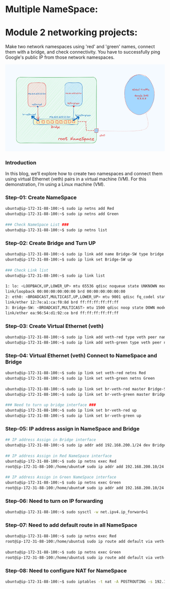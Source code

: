 # Multiple NameSpace:

# Module 2 networking projects:

Make two network namespaces using 'red' and 'green' names, connect them with a bridge, and check connectivity. You have to successfully ping Google's public IP from those network namespaces. 

![Untitled](https://github.com/HasanTareq73/DevOps_Career_Track_Projects/blob/main/Project-2.png)

### **Introduction**

In this blog, we’ll explore how to create two namespaces and connect them using virtual Ethernet (veth) pairs in a virtual machine (VM). For this demonstration, I’m using a Linux machine (VM).

### Step-01:   Create NameSpace

```bash
ubuntu@ip-172-31-88-100:~$ sudo ip netns add Red
ubuntu@ip-172-31-88-100:~$ sudo ip netns add Green

### Check NameSpace List ###
ubuntu@ip-172-31-88-100:~$ sudo ip netns list
```

### Step-02: Create Bridge and Turn UP

```bash
ubuntu@ip-172-31-88-100:~$ sudo ip link add name Bridge-SW type bridge
ubuntu@ip-172-31-88-100:~$ sudo ip link set Bridge-SW up

### Check Link list
ubuntu@ip-172-31-88-100:~$ sudo ip link list

1: lo: <LOOPBACK,UP,LOWER_UP> mtu 65536 qdisc noqueue state UNKNOWN mode DEFAULT group default qlen 1000
link/loopback 00:00:00:00:00:00 brd 00:00:00:00:00:00
2: eth0: <BROADCAST,MULTICAST,UP,LOWER_UP> mtu 9001 qdisc fq_codel state UP mode DEFAULT group default qlen 1000
link/ether 12:7e:a1:ca:f0:8d brd ff:ff:ff:ff:ff:ff
3: Bridge-SW: <BROADCAST,MULTICAST> mtu 1500 qdisc noop state DOWN mode DEFAULT group default qlen 1000
link/ether ea:96:54:d1:92:ce brd ff:ff:ff:ff:ff:ff
```

### Step-03: Create Virtual Ethernet (veth)

```bash
ubuntu@ip-172-31-88-100:~$ sudo ip link add veth-red type veth peer name br-veth-red
ubuntu@ip-172-31-88-100:~$ sudo ip link add veth-green type veth peer name br-veth-green

```

### Step-04: Virtual Ethernet (veth) Connect to NameSpace and Bridge

```bash
ubuntu@ip-172-31-88-100:~$ sudo ip link set veth-red netns Red
ubuntu@ip-172-31-88-100:~$ sudo ip link set veth-green netns Green

ubuntu@ip-172-31-88-100:~$ sudo ip link set br-veth-red master Bridge-SW
ubuntu@ip-172-31-88-100:~$ sudo ip link set br-veth-green master Bridge-SW

### Need to turn up bridge interface ###
ubuntu@ip-172-31-88-100:~$ sudo ip link set br-veth-red up
ubuntu@ip-172-31-88-100:~$ sudo ip link set br-veth-green up
```

### Step-05: IP address assign in NameSpace and Bridge

```bash
## IP address Assign in Bridge interface
ubuntu@ip-172-31-88-100:~$ sudo ip addr add 192.168.200.1/24 dev Bridge-SW

## IP address Assign in Red NameSpace interface
ubuntu@ip-172-31-88-100:~$ sudo ip netns exec Red
root@ip-172-31-88-100:/home/ubuntu# sudo ip addr add 192.168.200.10/24 dev veth-red

## IP address Assign in Green NameSpace interface
ubuntu@ip-172-31-88-100:~$ sudo ip netns exec Green
root@ip-172-31-88-100:/home/ubuntu# sudo ip addr add 192.168.200.10/24 dev veth-green

```

### Step-06: Need to turn on IP forwarding

```bash
ubuntu@ip-172-31-88-100:~$ sudo sysctl -w net.ipv4.ip_forward=1
```

### Step-07: Need to add default route in all NameSpace

```bash
ubuntu@ip-172-31-88-100:~$ sudo ip netns exec Red
root@ip-172-31-88-100:/home/ubuntu$ sudo ip route add default via veth-red

ubuntu@ip-172-31-88-100:~$ sudo ip netns exec Green
root@ip-172-31-88-100:/home/ubuntu$ sudo ip route add default via veth-green
```

### Step-08: Need to configure NAT for NameSpace
```bash
ubuntu@ip-172-31-88-100:~$ sudo iptables -t nat -A POSTROUTING -s 192.168.200.0/24 ! -o Bridge-SW -j MASQUERADE
```
